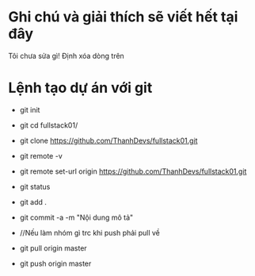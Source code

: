 # Ghi chú và giải thích sẽ viết hết tại đây 
Tôi chưa sửa gì!
Định xóa dòng trên
# Lệnh tạo dự án với git
- git init
- git cd fullstack01/
- git clone https://github.com/ThanhDevs/fullstack01.git
- git remote -v
- git remote set-url origin  https://github.com/ThanhDevs/fullstack01.git

- git status
- git add .
- git commit -a -m "Nội dung mô tả"
- //Nếu làm nhóm gì trc khi push phải pull về
- git pull origin master
- git push origin master
